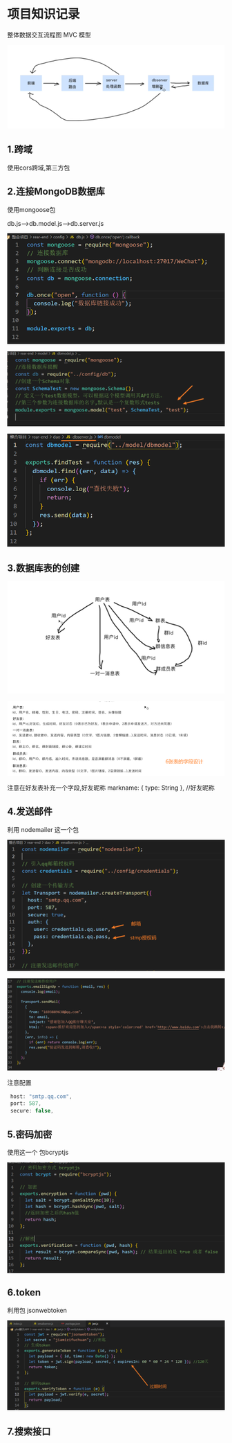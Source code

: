 # 项目知识记录

整体数据交互流程图 MVC 模型

![1632801939858](assets/1632801939858.png)

## 1.跨域

使用cors跨域,第三方包

## 2.连接MongoDB数据库

使用mongoose包



db.js-->db.model.js-->db.server.js

![1632494186278](assets/1632494186278.png)

<img src='./assets/1.png'>

![1632494236063](assets/1632494236063.png)

## 3.数据库表的创建

![1632483142346](assets/1632483142346.png)

![1632484188577](assets/1632484188577.png)

注意在好友表补充一个字段,好友昵称  markname: { type: String }, //好友昵称

## 4.发送邮件

利用 nodemailer 这一个包

![1632494138897](assets/1632494138897.png)

![1632494150606](assets/1632494150606.png)

注意配置

```javascript
 host: "smtp.qq.com",
 port: 587,
 secure: false,
```

## 5.密码加密

使用这一个 包bcryptjs

![1632533247975](assets/1632533247975.png)

## 6.token 

利用包 jsonwebtoken

![1632798777879](assets/1632798777879.png)

## 7.搜索接口





















































































































































































































